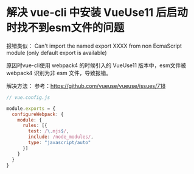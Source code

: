 # 解决 vue-cli 中安装 VueUse11 后启动时找不到esm文件的问题

报错类似：
Can't import the named export XXXX from non EcmaScript module (only default export is available)

原因时vue-cli使用 webpack4 的时候引入的 VueUse11 版本中，esm文件被 webpack4 识别为非 esm 文件，导致报错。

解决方法：
参考：<https://github.com/vueuse/vueuse/issues/718>

```js
// vue.config.js

module.exports = {
  configureWebpack: {
    module: {
      rules: [{
        test: /\.mjs$/,
        include: /node_modules/,
        type: "javascript/auto"
      }]
    }
  }
}
```
